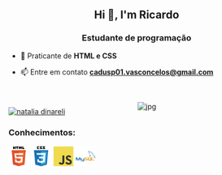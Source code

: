 <article class="markdown-body entry-content container-lg f5" itemprop="text"><h1 align="center" dir="auto"><a id="user-content-hi--im-dinareli" class="anchor" aria-hidden="true" href="#hi--im-dinareli"></a>Hi <g-emoji class="g-emoji" alias="wave" fallback-src="https://github.githubassets.com/images/icons/emoji/unicode/1f44b.png">👋</g-emoji>, I'm Ricardo</h1>
<h3 align="center" dir="auto"><a id="user-content-im-a-dev-student-from-brazil" class="anchor" aria-hidden="true" href="#im-a-dev-student-from-brazil"></a>Estudante de programação</h3>
<ul dir="auto">
<li>
<p dir="auto"><g-emoji class="g-emoji" alias="seedling" fallback-src="https://github.githubassets.com/images/icons/emoji/unicode/1f331.png">🌱</g-emoji> Praticante de <strong>HTML e CSS</strong></p>
</li>
<li>
<p dir="auto"><g-emoji class="g-emoji" alias="mailbox" fallback-src="https://github.githubassets.com/images/icons/emoji/unicode/1f4eb.png">📫</g-emoji> Entre em contato <strong><a href="mailto:cadusp01.vasconcelos@gmail.com">cadusp01.vasconcelos@gmail.com</a></strong></p>
</li>
</ul>

<br>

<p><a target="_blank" rel="noopener noreferrer" href="https://camo.githubusercontent.com/c0c3a0760beb8ab3cc755c5b6f28b3daffe5943783d719c4433dd5c1a352086c/68747470733a2f2f36342e6d656469612e74756d626c722e636f6d2f35613936346333386664366439653538643264363537396563343130323337652f74756d626c725f6e356a7a786c594f4456317370366532766f315f72315f3430302e67696676"><img align="right" alt="jpg" width="250px" src="https://camo.githubusercontent.com/c0c3a0760beb8ab3cc755c5b6f28b3daffe5943783d719c4433dd5c1a352086c/68747470733a2f2f36342e6d656469612e74756d626c722e636f6d2f35613936346333386664366439653538643264363537396563343130323337652f74756d626c725f6e356a7a786c594f4456317370366532766f315f72315f3430302e67696676" data-canonical-src="https://64.media.tumblr.com/5a964c38fd6d9e58d2d6579ec410237e/tumblr_n5jzxlYODV1sp6e2vo1_r1_400.gifv" style="max-width: 100%;"></a></p>

<h3 align="left" dir="auto"><a id="user-content-connect-with-me" class="anchor" aria-hidden="true" href="#connect-with-me"></a></h3>

<p align="left" dir="auto">
<a href="https://www.linkedin.com/in/ric-vas-lim/" rel="nofollow"><img align="center" src="https://raw.githubusercontent.com/rahuldkjain/github-profile-readme-generator/master/src/images/icons/Social/linked-in-alt.svg" alt="natalia dinareli" height="30" width="40" style="max-width: 100%;"></a>
</p>

<h3 align="left" dir="auto"><a id="user-content-languages-and-tools" class="anchor" aria-hidden="true" href="#languages-and-tools">
</a>Conhecimentos:</h3>

<p align="left" dir="auto">
<a href="https://www.w3.org/html/" rel="nofollow"> <img src="https://raw.githubusercontent.com/devicons/devicon/master/icons/html5/html5-original-wordmark.svg" alt="html5" width="40" height="40" style="max-width: 100%;"></a> 
<a href="https://www.w3schools.com/css/" rel="nofollow"> <img src="https://raw.githubusercontent.com/devicons/devicon/master/icons/css3/css3-original-wordmark.svg" alt="css3" width="40" height="40" style="max-width: 100%;"></a> 
<a href="https://developer.mozilla.org/en-US/docs/Web/JavaScript" rel="nofollow"> <img src="https://raw.githubusercontent.com/devicons/devicon/master/icons/javascript/javascript-original.svg" alt="javascript" width="40" height="40" style="max-width: 100%;"></a>
<a href="https://www.mysql.com/" rel="nofollow"> <img src="https://raw.githubusercontent.com/devicons/devicon/master/icons/mysql/mysql-original-wordmark.svg" alt="mysql" width="40" height="40" style="max-width: 100%;"></a>
</p>

<div>

<a href="https://github.com/RicardoVascL">
  
</a>

</div>

</article>

